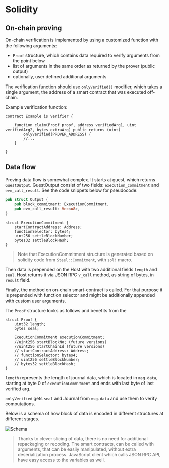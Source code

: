 # Solidity

## On-chain proving

On-chain verification is implemented by using a customized function with the following arguments:
- `Proof` structure, which contains data required to verify arguments from the point below
- list of arguments in the same order as returned by the prover (public output)
- optionally, user defined additional arguments

The verification function should use `onlyVerified()` modifier, which takes a single argument, the address of a smart contract that was executed off-chain.

Example verification function:

```solidity
contract Example is Verifier {

    function claim(Proof proof, address verifiedArg1, uint verifiedArg2, bytes extraArg) public returns (uint)
        onlyVerified(PROVER_ADDRESS) {
        //...
    }

}
```

## Data flow

Proving data flow is somewhat complex. It starts at guest, which returns `GuestOutput`. GuestOutput consist of two fields: `execution_commitment` and `evm_call_result`. See the code snippets below for pseudocode:

```rust
pub struct Output {
    pub block_commitment: ExecutionCommitment,
    pub evm_call_result: Vec<u8>,
}
```

```solidity
struct ExecutionCommitment {
    startContractAddress: Address;
    functionSelector: bytes4;
    uint256 settleBlockNumber;
    bytes32 settleBlockHash;
}
```

> Note that ExecutionCommitment structure is generated based on solidity code from `Steel::Commitment`, with `sol!` macro.

Then data is prepended on the Host with two additional fields `length` and `seal`. Host returns it via JSON RPC `v_call` method, as string of bytes, in `result` field.

Finally, the method on on-chain smart-contract is called. For that purpose it is prepended with function selector and might be additionally appended with custom user arguments.

The `Proof` structure looks as follows and benefits from the


```solidity
struct Proof {
    uint32 length;
    bytes seal;

    ExecutionCommitment executionCommitment;
    //uint256 startBlockNo; (future versions)
    //uint256 startChainId (future versions)
    // startContractAddress: Address;
    // functionSelector: bytes4;
    // uint256 settleBlockNumber;
    // bytes32 settleBlockHash;
}
```

`length` represents the length of journal data, which is located in `msg.data`, starting at byte 0 of `executionCommitment` and ends with last byte of last verified arg.

`onlyVerified` gets `seal` and Journal from `msg.data` and use them to verify computations.

Below is a schema of how block of data is encoded in different structures at different stages.

![Schema](/images/architecture/transaction-data.png)


> Thanks to clever slicing of data, there is no need for additional repackaging or recoding. The smart contracts, can be called with arguments, that can be easily manipulated, without extra deserialization process. JavaScript client which calls JSON RPC API, have easy access to the variables as well.
